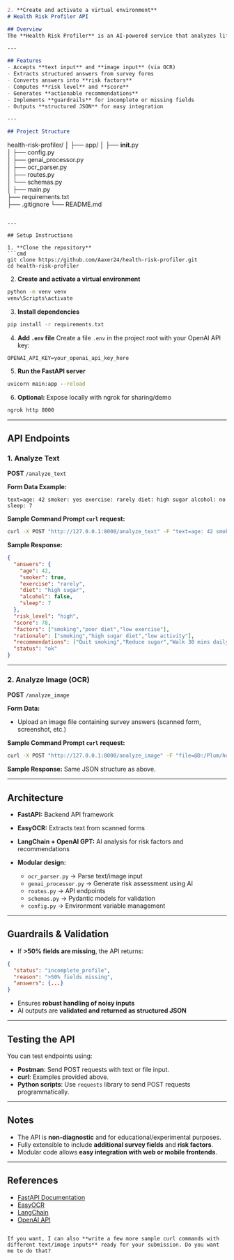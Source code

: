 ```markdown
2. **Create and activate a virtual environment**
# Health Risk Profiler API

## Overview
The **Health Risk Profiler** is an AI-powered service that analyzes lifestyle survey responses (typed or scanned forms) and generates a structured health risk profile with actionable, non-diagnostic recommendations. The system handles noisy inputs, missing answers, and provides guardrails for incomplete data.

---

## Features
- Accepts **text input** and **image input** (via OCR)
- Extracts structured answers from survey forms
- Converts answers into **risk factors**
- Computes **risk level** and **score**
- Generates **actionable recommendations**
- Implements **guardrails** for incomplete or missing fields
- Outputs **structured JSON** for easy integration

---

## Project Structure
```

health-risk-profiler/
│
├── app/
│   ├── **init**.py            
│   ├── config.py              
│   ├── genai_processor.py     
│   ├── ocr_parser.py          
│   ├── routes.py              
│   └── schemas.py            
│
├── main.py                    
├── requirements.txt        
├── .gitignore
└── README.md

````

---

## Setup Instructions

1. **Clone the repository**
```cmd
git clone https://github.com/Aaxer24/health-risk-profiler.git
cd health-risk-profiler
````

2. **Create and activate a virtual environment**

```cmd
python -m venv venv
venv\Scripts\activate
```

3. **Install dependencies**

```cmd
pip install -r requirements.txt
```

4. **Add `.env` file**
   Create a file `.env` in the project root with your OpenAI API key:

```
OPENAI_API_KEY=your_openai_api_key_here
```

5. **Run the FastAPI server**

```cmd
uvicorn main:app --reload
```

6. **Optional:** Expose locally with ngrok for sharing/demo

```cmd
ngrok http 8000
```

---

## API Endpoints

### 1. Analyze Text

**POST** `/analyze_text`

**Form Data Example:**

```
text=age: 42 smoker: yes exercise: rarely diet: high sugar alcohol: no sleep: 7
```

**Sample Command Prompt `curl` request:**

```cmd
curl -X POST "http://127.0.0.1:8000/analyze_text" -F "text=age: 42 smoker: yes exercise: rarely diet: high sugar alcohol: no sleep: 7"
```

**Sample Response:**

```json
{
  "answers": {
    "age": 42,
    "smoker": true,
    "exercise": "rarely",
    "diet": "high sugar",
    "alcohol": false,
    "sleep": 7
  },
  "risk_level": "high",
  "score": 78,
  "factors": ["smoking","poor diet","low exercise"],
  "rationale": ["smoking","high sugar diet","low activity"],
  "recommendations": ["Quit smoking","Reduce sugar","Walk 30 mins daily"],
  "status": "ok"
}
```

---

### 2. Analyze Image (OCR)

**POST** `/analyze_image`

**Form Data:**

* Upload an image file containing survey answers (scanned form, screenshot, etc.)

**Sample Command Prompt `curl` request:**

```cmd
curl -X POST "http://127.0.0.1:8000/analyze_image" -F "file=@D:/Plum/health-risk-profiler/data/handwritten_image.png"
```

**Sample Response:** Same JSON structure as above.

---

## Architecture

* **FastAPI:** Backend API framework
* **EasyOCR:** Extracts text from scanned forms
* **LangChain + OpenAI GPT:** AI analysis for risk factors and recommendations
* **Modular design:**

  * `ocr_parser.py` → Parse text/image input
  * `genai_processor.py` → Generate risk assessment using AI
  * `routes.py` → API endpoints
  * `schemas.py` → Pydantic models for validation
  * `config.py` → Environment variable management

---

## Guardrails & Validation

* If **>50% fields are missing**, the API returns:

```json
{
  "status": "incomplete_profile",
  "reason": ">50% fields missing",
  "answers": {...}
}
```

* Ensures **robust handling of noisy inputs**
* AI outputs are **validated and returned as structured JSON**

---

## Testing the API

You can test endpoints using:

* **Postman**: Send POST requests with text or file input.
* **curl**: Examples provided above.
* **Python scripts**: Use `requests` library to send POST requests programmatically.

---

## Notes

* The API is **non-diagnostic** and for educational/experimental purposes.
* Fully extensible to include **additional survey fields** and **risk factors**.
* Modular code allows **easy integration with web or mobile frontends**.

---

## References

* [FastAPI Documentation](https://fastapi.tiangolo.com/)
* [EasyOCR](https://www.jaided.ai/easyocr/)
* [LangChain](https://www.langchain.com/)
* [OpenAI API](https://platform.openai.com/docs/)

```

If you want, I can also **write a few more sample curl commands with different text/image inputs** ready for your submission. Do you want me to do that?
```

